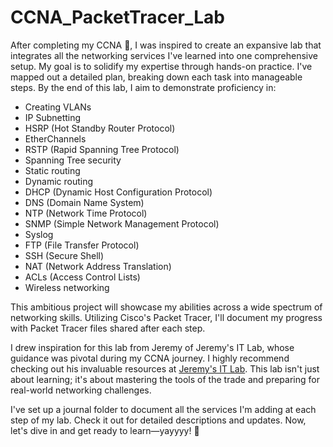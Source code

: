 # CCNA_PacketTracer_Lab #

After completing my CCNA 🎉, I was inspired to create an expansive lab that integrates all the networking services I've learned into one comprehensive setup. My goal is to solidify my expertise through hands-on practice. I've mapped out a detailed plan, breaking down each task into manageable steps. By the end of this lab, I aim to demonstrate proficiency in:

- Creating VLANs
- IP Subnetting
- HSRP (Hot Standby Router Protocol)
- EtherChannels
- RSTP (Rapid Spanning Tree Protocol)
- Spanning Tree security
- Static routing
- Dynamic routing
- DHCP (Dynamic Host Configuration Protocol)
- DNS (Domain Name System)
- NTP (Network Time Protocol)
- SNMP (Simple Network Management Protocol)
- Syslog
- FTP (File Transfer Protocol)
- SSH (Secure Shell)
- NAT (Network Address Translation)
- ACLs (Access Control Lists)
- Wireless networking

This ambitious project will showcase my abilities across a wide spectrum of networking skills. Utilizing Cisco's Packet Tracer, I'll document my progress with Packet Tracer files shared after each step. 

I drew inspiration for this lab from Jeremy of Jeremy's IT Lab, whose guidance was pivotal during my CCNA journey. I highly recommend checking out his invaluable resources at [Jeremy's IT Lab](https://www.jeremysitlab.com/). This lab isn't just about learning; it's about mastering the tools of the trade and preparing for real-world networking challenges.

I've set up a journal folder to document all the services I'm adding at each step of my lab. Check it out for detailed descriptions and updates. Now, let's dive in and get ready to learn—yayyyy! 🎉

